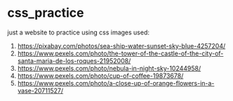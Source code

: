 # css_practice
just a website to practice using css
images used:
1. https://pixabay.com/photos/sea-ship-water-sunset-sky-blue-4257204/
2. https://www.pexels.com/photo/the-tower-of-the-castle-of-the-city-of-santa-maria-de-los-roques-21952008/
3. https://www.pexels.com/photo/nebula-in-night-sky-10244958/
4. https://www.pexels.com/photo/cup-of-coffee-19873678/
5. https://www.pexels.com/photo/a-close-up-of-orange-flowers-in-a-vase-20711527/
